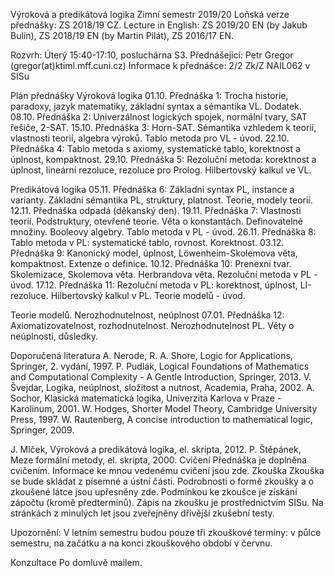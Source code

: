 Výroková a predikátová logika
Zimní semestr 2019/20
Loňská verze přednášky: ZS 2018/19 CZ.
Lecture in English: ZS 2019/20 EN (by Jakub Bulín), ZS 2018/19 EN (by Martin Pilát), ZS 2016/17 EN.

Rozvrh: Úterý 15:40-17:10, posluchárna S3.
Přednášející: Petr Gregor (gregor(at)ktiml.mff.cuni.cz)
Informace k přednášce: 2/2 Zk/Z NAIL062 v SISu

Plán přednášky
Výroková logika
01.10. Přednáška 1: Trocha historie, paradoxy, jazyk matematiky, základní syntax a sémantika VL. Dodatek.
08.10. Přednáška 2: Univerzálnost logických spojek, normální tvary, SAT řešiče, 2-SAT.
15.10. Přednáška 3: Horn-SAT. Sémantika vzhledem k teorii, vlastnosti teorií, algebra výroků. Tablo metoda pro VL - úvod.
22.10. Přednáška 4: Tablo metoda s axiomy, systematické tablo, korektnost a úplnost, kompaktnost.
29.10. Přednáška 5: Rezoluční metoda: korektnost a úplnost, lineární rezoluce, rezoluce pro Prolog. Hilbertovský kalkul ve VL.

Predikátová logika
05.11. Přednáška 6: Základní syntax PL, instance a varianty. Základní sémantika PL, struktury, platnost. Teorie, modely teorií.
12.11. Přednáška odpadá (děkanský den).
19.11. Přednáška 7: Vlastnosti teorií. Podstruktury, otevřené teorie. Věta o konstantách. Definovatelné množiny. Booleovy algebry. Tablo metoda v PL - úvod.
26.11. Přednáška 8: Tablo metoda v PL: systematické tablo, rovnost. Korektnost.
03.12. Přednáška 9: Kanonický model, úplnost, Löwenheim-Skolemova věta, kompaktnost. Extenze o definice.
10.12. Přednáška 10: Prenexní tvar. Skolemizace, Skolemova věta. Herbrandova věta. Rezoluční metoda v PL - úvod.
17.12. Přednáška 11: Rezoluční metoda v PL: korektnost, úplnost, LI-rezoluce. Hilbertovský kalkul v PL. Teorie modelů - úvod.

Teorie modelů. Nerozhodnutelnost, neúplnost
07.01. Přednáška 12: Axiomatizovatelnost, rozhodnutelnost. Nerozhodnutelnost PL. Věty o neúplnosti, důsledky.

Doporučená literatura
A. Nerode, R. A. Shore, Logic for Applications, Springer, 2. vydání, 1997.
P. Pudlák, Logical Foundations of Mathematics and Computational Complexity - A Gentle Introduction, Springer, 2013.
V. Švejdar, Logika, neúplnost, složitost a nutnost, Academia, Praha, 2002.
A. Sochor, Klasická matematická logika, Univerzita Karlova v Praze - Karolinum, 2001.
W. Hodges, Shorter Model Theory, Cambridge University Press, 1997.
W. Rautenberg, A concise introduction to mathematical logic, Springer, 2009.

J. Mlček, Výroková a predikátová logika, el. skripta, 2012.
P. Štěpánek, Meze formální metody, el. skripta, 2000.
Cvičení
Přednáška je doplněna cvičením. Informace ke mnou vedenému cvičení jsou zde.
Zkouška
Zkouška se bude skládat z písemné a ústní části. Podrobnosti o formě zkoušky a o zkoušené látce jsou upřesněny zde. Podmínkou ke zkoušce je získání zápočtu (kromě předtermínů). Zápis na zkoušku je prostřednictvím SISu. Na stránkách z minulých let jsou zveřejněny dřívější zkušební testy.

Upozornění: V letním semestru budou pouze tři zkouškové termíny: v půlce semestru, na začátku a na konci zkouškového období v červnu.

Konzultace
Po domluvě mailem.

